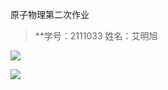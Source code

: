 原子物理第二次作业

> **学号：2111033 
> 姓名：艾明旭 

![](C:\Users\86151\AppData\Roaming\marktext\images\2024-03-16-10-41-05-image.png)

![](C:\Users\86151\AppData\Roaming\marktext\images\2024-03-16-10-41-30-image.png)
